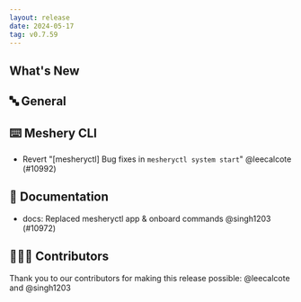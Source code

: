 ```yaml
---
layout: release
date: 2024-05-17
tag: v0.7.59
---
```


## What's New
## 🔤 General
## ⌨️ Meshery CLI

- Revert "[mesheryctl] Bug fixes in `mesheryctl system start`" @leecalcote (#10992)

## 📖 Documentation

- docs: Replaced mesheryctl app & onboard commands @singh1203 (#10972)

## 👨🏽‍💻 Contributors

Thank you to our contributors for making this release possible:
@leecalcote and @singh1203
